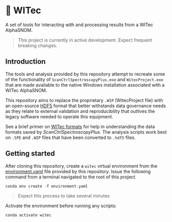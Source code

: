 # :microscope: WITec

A set of tools for interacting with and processing results from a WITec
AlphaSNOM.

> This project is currently in active development. Expect frequent
> breaking changes.

## Introduction

The tools and analysis provided by this repository attempt to recreate
some of the functionality of `ScanCtrlSpectroscopyPlus.exe` and
`WitecProject.exe` that are made available to the native Windows
installation associated with a WITec AlphaSNOM.

This repository aims to replace the proprietary `.WIP` (WitecProject
file) with an open-source [HDF5][hdf5] format that better withstands
data governance needs as they relate to external validation and
reproducibility that outlives the legacy software needed to operate this
equipment.

See a brief primer on [WITec formats](docs/witec_formats.md) for help in
understanding the data formats saved by _ScanCtrlSpectroscopyPlus_. The
analysis scripts work best on `.SPE` and `.WIP` files that have been
converted to `.hdf5` files.

[hdf5]: https://github.com/HDFGroup/hdf5

## Getting started

After cloning this repository, create a `witec` virtual environment from the
[environment.yaml](environment.yaml) file provided by this repository. Issue
the following command from a terminal navigated to the root of this project.

```python
conda env create -f environment.yaml
```

> Expect this process to take several minutes

Activate the environment before running any scripts:

```python
conda activate witec
```

